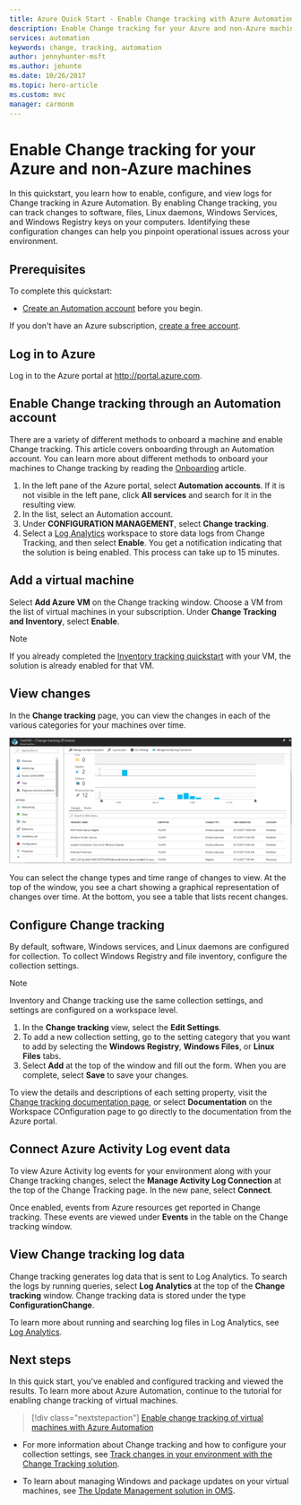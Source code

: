 ```yaml
---
title: Azure Quick Start - Enable Change tracking with Azure Automation | Microsoft Docs 
description: Enable Change tracking for your Azure and non-Azure machines.
services: automation
keywords: change, tracking, automation
author: jennyhunter-msft
ms.author: jehunte
ms.date: 10/26/2017
ms.topic: hero-article
ms.custom: mvc
manager: carmonm
---
```


# Enable Change tracking for your Azure and non-Azure machines

In this quickstart, you learn how to enable, configure, and view logs for Change tracking in Azure Automation. By enabling Change tracking, you can track changes to software, files, Linux daemons, Windows Services, and Windows Registry keys on your computers. Identifying these configuration changes can help you pinpoint operational issues across your environment.

## Prerequisites

To complete this quickstart:

* [Create an Automation account](automation-offering-get-started.md) before you begin.

If you don't have an Azure subscription, [create a free account](https://azure.microsoft.com/free/).

## Log in to Azure

Log in to the Azure portal at http://portal.azure.com.

## Enable Change tracking through an Automation account

There are a variety of different methods to onboard a machine and enable Change tracking. This article covers onboarding through an Automation account. You can learn more about different methods to onboard your machines to Change tracking by reading the [Onboarding](../log-analytics/log-analytics-change-tracking.md?toc=%2fazure%2fautomation%2ftoc.json) article.

1. In the left pane of the Azure portal, select **Automation accounts**. If it is not visible in the left pane, click **All services** and search for it in the resulting view.
1. In the list, select an Automation account.
1. Under **CONFIGURATION MANAGEMENT**, select **Change tracking**.
1. Select a [Log Analytics](../log-analytics/log-analytics-overview.md?toc=%2fazure%2fautomation%2ftoc.json) workspace to store data logs from Change Tracking, and then select **Enable**. You get a notification indicating that the solution is being enabled. This process can take up to 15 minutes.

## Add a virtual machine

Select **Add Azure VM** on the Change tracking window. Choose a VM from the list of virtual machines in your subscription. Under **Change Tracking and Inventory**, select **Enable**.

> [!NOTE]
> If you already completed the [Inventory tracking quickstart](automation-quickstart-inventory.md) with your VM, the solution is already enabled for that VM.

## View changes

In the **Change tracking** page, you can view the changes in each of the various categories for your machines over time.

   ![Change tracking - add view changes window](./media/automation-vm-change-tracking/change-view-changes.png)

You can select the change types and time range of changes to view. At the top of the window, you see a chart showing a graphical representation of changes over time. At the bottom, you see a table that lists recent changes.

## Configure Change tracking

By default, software, Windows services, and Linux daemons are configured for collection. To collect Windows Registry and file inventory, configure the collection settings.

> [!NOTE]
> Inventory and Change tracking use the same collection settings, and settings are configured on a workspace level.

1. In the **Change tracking** view, select the **Edit Settings**.
1. To add a new collection setting, go to the setting category that you want to add by selecting the **Windows Registry**, **Windows Files**, or **Linux Files** tabs.
1. Select **Add** at the top of the window and fill out the form. When you are complete, select **Save** to save your changes.

To view the details and descriptions of each setting property, visit the [Change tracking documentation page](../log-analytics/log-analytics-change-tracking.md?toc=%2fazure%2fautomation%2ftoc.json), or select **Documentation** on the Workspace COnfiguration page to go directly to the documentation from the Azure portal.

## Connect Azure Activity Log event data

To view Azure Activity log events for your environment along with your Change tracking changes, select the **Manage Activity Log Connection** at the top of the Change Tracking page. In the new pane, select **Connect**.

Once enabled, events from Azure resources get reported in Change tracking. These events are viewed under **Events** in the table on the Change tracking window.

## View Change tracking log data

Change tracking generates log data that is sent to Log Analytics. To search the logs by running queries, select **Log Analytics** at the top of the **Change tracking** window. Change tracking data is stored under the type **ConfigurationChange**.

To learn more about running and searching log files in Log Analytics, see [Log Analytics](../log-analytics/log-analytics-overview.md?toc=%2fazure%2fautomation%2ftoc.json).

## Next steps

In this quick start, you've enabled and configured tracking and viewed the results. To learn more about Azure Automation, continue to the tutorial for enabling change tracking of virtual machines.

> [!div class="nextstepaction"]
> [Enable change tracking of virtual machines with Azure Automation](automation-vm-change-tracking.md)

* For more information about Change tracking and how to configure your collection settings, see [Track changes in your environment with the Change Tracking solution](../log-analytics/log-analytics-change-tracking.md?toc=%2fazure%2fautomation%2ftoc.json).

* To learn about managing Windows and package updates on your virtual machines, see [The Update Management solution in OMS](../operations-management-suite/oms-solution-update-management.md?toc=%2fazure%2fautomation%2ftoc.json).
